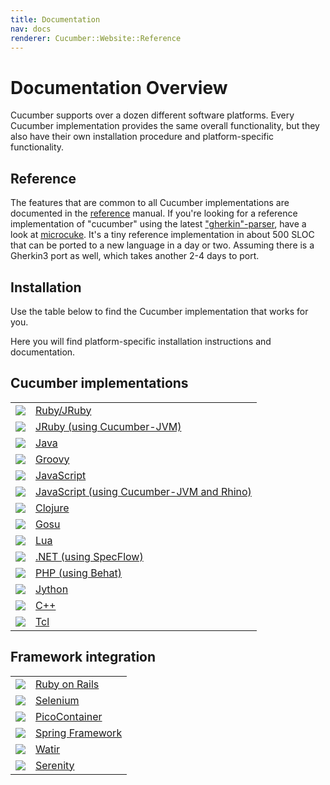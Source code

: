 ```yaml
---
title: Documentation
nav: docs
renderer: Cucumber::Website::Reference
---
```

# Documentation Overview

Cucumber supports over a dozen different software platforms. Every Cucumber
implementation provides the same overall functionality, but they also have
their own installation procedure and platform-specific functionality.

## Reference

The features that are common to all Cucumber implementations are documented in
the [reference](/docs/reference) manual. If you're looking for a reference
implementation of "cucumber" using the latest
["gherkin"-parser](https://github.com/cucumber/gherkin3), have a look at
[microcuke](https://github.com/cucumber/microcuke). It's a tiny reference
implementation in about 500 SLOC that can be ported to a new language in a day or
two. Assuming there is a Gherkin3 port as well, which takes another 2-4 days to
port.

## Installation

Use the table below to find the Cucumber implementation that works for you.

Here you will find platform-specific installation instructions and documentation.

## Cucumber implementations

<table class="table">
  <tbody>
  <tr>
    <td><img src="/images/platforms/ruby.png"></td>
    <td><a href="/docs/reference/ruby">Ruby/JRuby</a></td>
  </tr>
  <tr>
    <td><img src="/images/platforms/jruby.png"></td>
    <td><a href="/docs/reference/jvm#jruby">JRuby (using Cucumber-JVM)</a></td>
  </tr>
  <tr>
    <td><img src="/images/platforms/java.png"></td>
    <td><a href="/docs/reference/jvm#java">Java</a></td>
  </tr>
  <tr>
    <td><img src="/images/platforms/groovy.png"></td>
    <td><a href="/docs/reference/jvm#groovy">Groovy</a></td>
  </tr>
  <tr>
    <td><img src="/images/platforms/js.png"></td>
    <td><a href="/docs/reference/javascript">JavaScript</a></td>
  </tr>
  <tr>
    <td><img src="/images/platforms/js.png"></td>
    <td><a href="/docs/reference/jvm#rhino-javascript">JavaScript (using Cucumber-JVM and Rhino)</a></td>
  </tr>
  <tr>
    <td><img src="/images/platforms/clojure.png"></td>
    <td><a href="/docs/reference/jvm#clojure">Clojure</a></td>
  </tr>
  <tr>
    <td><img src="/images/platforms/gosu.png"></td>
    <td><a href="/docs/reference/jvm#gosu">Gosu</a></td>
  </tr>
  <tr>
    <td><img src="/images/platforms/lua.png"></td>
    <td><a href="/docs/reference/lua">Lua</a></td>
  </tr>
  <tr>
    <td><img src="/images/platforms/dotnet.png"></td>
    <td><a href="/docs/reference/specflow">.NET (using SpecFlow)</a></td>
  </tr>
  <tr>
    <td><img src="/images/platforms/php.png"></td>
    <td><a href="/docs/reference/behat">PHP (using Behat)</a></td>
  </tr>
  <tr>
    <td><img src="/images/platforms/python.png"></td>
    <td><a href="/docs/reference/jvm#jython">Jython</a></td>
  </tr>
  <tr>
    <td><img src="/images/platforms/cplusplus.png"></td>
    <td><a href="/docs/reference/cpp">C++</a></td>
  </tr>
  <tr>
    <td><img src="/images/platforms/tcl.png"></td>
    <td><a href="/docs/reference/tcl">Tcl</a></td>
  </tr>
  </tbody>
</table>

## Framework integration

<table class="table">
  <tbody>
  <tr>
    <td><img src="/images/platforms/rails.png"></td>
    <td><a href="/docs/reference/rails">Ruby on Rails</a></td>
  </tr>
  <tr>
    <td><img src="/images/platforms/selenium.png"></td>
    <td><a href="/docs/reference/browser-automation#selenium">Selenium</a></td>
  </tr>
  <tr>
    <td><img src="/images/platforms/pico.png"></td>
    <td><a href="/docs/reference/java-di#picocontainer">PicoContainer</a></td>
  </tr>
  <tr>
    <td><img src="/images/platforms/spring.png"></td>
    <td><a href="/docs/reference/java-di#spring">Spring Framework</a></td>
  </tr>
  <tr>
    <td><img src="/images/platforms/watir.gif"></td>
    <td><a href="/docs/reference/browser-automation#watir">Watir</a></td>
  </tr>
  <tr>
    <td><img src="/images/platforms/serenity-logo.jpg"></td>
    <td><a href="/docs/reference/browser-automation#serenity">Serenity</a></td>
  </tr>
  </tbody>
</table>
